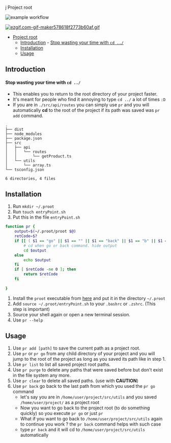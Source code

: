 j Project root

![example workflow](https://github.com/magdyamr542/project-root/actions/workflows/doBuild.yaml/badge.svg)

[![ezgif.com-gif-maker578618f2773b60af.gif](https://s10.gifyu.com/images/ezgif.com-gif-maker578618f2773b60af.gif)](https://gifyu.com/image/SSISi)

- [Project root](#project-root)
	- [Introduction](#introduction)
			- [Stop wasting your time with `cd ../`](#stop-wasting-your-time-with-cd-)
	- [Installation](#installation)
	- [Usage](#usage)

## Introduction

#### Stop wasting your time with `cd ../`

- This enables you to return to the root directory of your project faster.
- It's meant for people who find it annoying to type `cd ../` a lot of times `:D`
- If you are in `./src/api/routes` you can simply use `pr` and you will automatically **cd** to the root of the project if its path was saved was `pr add` command.

```
.
├── dist
├── node_modules
├── package.json
├── src
│   ├── api
│   │   └── routes
│   │       └── getProduct.ts
│   └── utils
│       └── array.ts
└── tsconfig.json

6 directories, 4 files
```

## Installation

1. Run `mkdir ~/.proot`
1. Run `touch entryPoint.sh`
1. Put this in the file `entryPoint.sh`

```bash
function pr {
    output=$(~/.proot/proot $@)
    retCode=$?
    if [[ ( $1 == "go" || $1 == "" || $1 == "back" || $1 == "b" || $1 == "to" || $1 == "t" ) && $retCode -eq 0 ]]; then
        # cd when go or back command. hide output
        cd $output
    else
        echo $output
    fi
    if [ $retCode -ne 0 ]; then
        return $retCode
    fi
    
}
```

1. Install the `proot` executable from [here](https://github.com/magdyamr542/project-root/releases/tag/2.0) and put it in the directory `~/.proot`
1. Add `source ~/.proot/entryPoint.sh` to your `.bashrc` or `.zshrc`. (This step is important)
1. Source your shell again or open a new terminal session.
1. Use `pr --help`

## Usage

1. Use `pr add [path]` to save the current path as a project root.
1. Use `pr` or `pr go` from any child directory of your project and you will jump to the root of the project as long as you saved its path like in step 1.
1. Use `pr list` to list all saved project root paths.
1. Use `pr purge` to delete any paths that were saved before but don't exist in the file system any more.
1. Use `pr clear` to delete all saved paths. (use with **CAUTION**)
1. Use `pr back` go back to the last path from which you used the `pr go` command
    - let's say you are in `/home/user/project/src/utils` and you saved `/home/user/project/` as a project root
    - Now you want to go back to the project root (to do something quickly) so you execute `pr go` or just `pr`
    - What if you want to go back to `/home/user/project/src/utils` again to continue you work ? the `pr back` command helps with such case
    - type `pr back` and it will cd to `/home/user/project/src/utils` automatically
